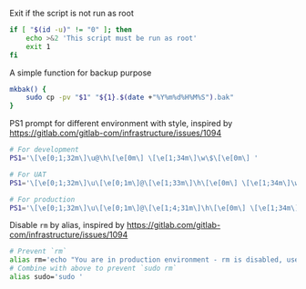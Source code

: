 Exit if the script is not run as root
```sh
if [ "$(id -u)" != "0" ]; then
	echo >&2 'This script must be run as root'
	exit 1
fi
```

A simple function for backup purpose
```sh
mkbak() {
	sudo cp -pv "$1" "${1}.$(date +"%Y%m%d%H%M%S").bak"
}
```

PS1 prompt for different environment with style, inspired by https://gitlab.com/gitlab-com/infrastructure/issues/1094
```sh
# For development
PS1='\[\e[0;1;32m\]\u@\h\[\e[0m\] \[\e[1;34m\]\w\$\[\e[0m\] '

# For UAT
PS1='\[\e[0;1;32m\]\u\[\e[0;1m\]@\[\e[1;33m\]\h\[\e[0m\] \[\e[1;34m\]\w\$\[\e[0m\] '

# For production
PS1='\[\e[0;1;32m\]\u\[\e[0;1m\]@\[\e[1;4;31m\]\h\[\e[0m\] \[\e[1;34m\]\w\$\[\e[0m\] '
```

Disable `rm` by alias, inspired by https://gitlab.com/gitlab-com/infrastructure/issues/1094
```sh
# Prevent `rm`
alias rm='echo "You are in production environment - rm is disabled, use trash or /bin/rm instead."'
# Combine with above to prevent `sudo rm`
alias sudo='sudo '
```
